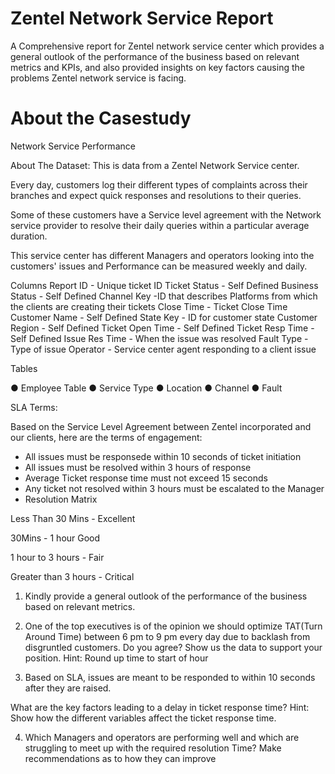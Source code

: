 # Zentel Network Service Report
A Comprehensive report for Zentel network service center which provides a general outlook of the performance of the business based on relevant metrics and KPIs, and also provided insights on key factors causing the problems Zentel network service is facing. 

# About the Casestudy

Network Service Performance

About The Dataset:
This is data from a Zentel Network Service center.

Every day, customers log their different types of complaints across their branches and expect quick responses and resolutions to their queries.

Some of these customers have a Service level agreement with the Network service provider to resolve their daily queries within a particular average duration.

This service center has different Managers and operators looking into the customers' issues and Performance can be measured weekly and daily.

Columns
Report ID - Unique ticket ID Ticket Status - Self Defined Business Status - Self Defined
Channel Key -ID that describes Platforms from which the clients are creating their tickets Close Time - Ticket Close Time
Customer Name - Self Defined State Key - ID for customer state Customer Region - Self Defined Ticket Open Time - Self Defined Ticket Resp Time - Self Defined
Issue Res Time - When the issue was resolved Fault Type - Type of issue
Operator - Service center agent responding to a client issue



Tables

●	Employee Table
●	Service Type
●	Location
●	Channel
●	Fault
 
SLA Terms:

Based on the Service Level Agreement between Zentel incorporated and our clients, here are the terms of engagement:

-	All issues must be responsede within 10 seconds of ticket initiation
-	All issues must be resolved within 3 hours of response
-	Average Ticket response time must not exceed 15 seconds
-	Any ticket not resolved within 3 hours must be escalated to the Manager
-	Resolution Matrix

Less Than 30 Mins 	   - Excellent

30Mins                - 1 hour	Good

1 hour to 3 hours	    - Fair

Greater than 3 hours  - Critical


1.	Kindly provide a general outlook of the performance of the business based on relevant metrics.
2.	One of the top executives is of the opinion we should optimize TAT(Turn Around Time) between 6 pm to 9 pm every day due to backlash from disgruntled customers. Do you agree?
Show us the data to support your position.
Hint: Round up time to start of hour

3.	Based on SLA, issues are meant to be responded to within 10 seconds after they are raised.

What are the key factors leading to a delay in ticket response time?
Hint: Show how the different variables affect the ticket response time.


4.	Which Managers and operators are performing well and which are struggling to meet up with the required resolution Time?
Make recommendations as to how they can improve

